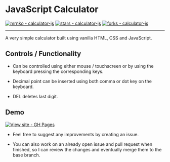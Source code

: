 # JavaScript Calculator

[![mrnko - calculator-js](https://img.shields.io/static/v1?label=mrnko&message=calculator-js&color=blue&logo=github)](https://github.com/mrnko/calculator-js "Go to GitHub repo")
[![stars - calculator-js](https://img.shields.io/github/stars/mrnko/calculator-js?style=social)](https://github.com/mrnko/calculator-js)
[![forks - calculator-js](https://img.shields.io/github/forks/mrnko/calculator-js?style=social)](https://github.com/mrnko/calculator-js)

---

A very simple calculator built using vanilla HTML, CSS and JavaScript.

## Controls / Functionality

- Can be controlled using either mouse / touchscreen or by using the keyboard pressing the corresponding keys.

- Decimal point can be inserted using both comma or dot key on the keyboard.

- DEL deletes last digit.

## Demo

[![View site - GH Pages](https://img.shields.io/badge/View_site-GH_Pages-2ea44f?style=for-the-badge)](https://mrnko.github.io/calculator-js/)

- Feel free to suggest any improvements by creating an issue.

- You can also work on an already open issue and pull request when finished, so I can review the changes and eventually merge them to the base branch.
